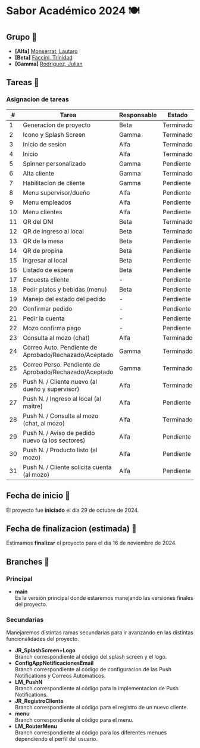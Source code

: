 # Sabor Académico 2024 🍽


## Grupo 🧠
- **[Alfa]** [Monserrat, Lautaro](https://github.com/llauu)
- **[Beta]** [Faccini, Trinidad](https://github.com/trinifaccini)
- **[Gamma]** [Rodriguez, Julian](https://github.com/rodriguezjulian)


## Tareas 📑
### Asignacion de tareas 
| #  | Tarea                                                   | Responsable | Estado    |
| -- | ------------------------------------------------------- | ----------- | --------- |
| 1  | Generacion de proyecto                                  | Beta        | Terminado |
| 2  | Icono y Splash Screen                                   | Gamma       | Terminado |
| 3  | Inicio de sesion                                        | Alfa        | Terminado |
| 4  | Inicio                                                  | Alfa        | Terminado |
| 5  | Spinner personalizado                                   | Gamma       | Pendiente |
| 6  | Alta cliente                                            | Gamma       | Terminado |
| 7  | Habilitacion de cliente                                 | Gamma       | Pendiente |
| 8  | Menu supervisor/dueño                                   | Alfa        | Pendiente |
| 9  | Menu empleados                                          | Alfa        | Pendiente |
| 10 | Menu clientes                                           | Alfa        | Pendiente |
| 11 | QR del DNI                                              | Beta        | Terminado |
| 12 | QR de ingreso al local                                  | Beta        | Terminado |
| 13 | QR de la mesa                                           | Beta        | Pendiente |
| 14 | QR de propina                                           | Beta        | Pendiente |
| 15 | Ingresar al local                                       | Beta        | Pendiente |
| 16 | Listado de espera                                       | Beta        | Pendiente |
| 17 | Encuesta cliente                                        | -           | Pendiente |
| 18 | Pedir platos y bebidas (menu)                           | Beta        | Pendiente |
| 19 | Manejo del estado del pedido                            | -           | Pendiente |
| 20 | Confirmar pedido                                        | -           | Pendiente |
| 21 | Pedir la cuenta                                         | -           | Pendiente |
| 22 | Mozo confirma pago                                      | -           | Pendiente |
| 23 | Consulta al mozo (chat)                                 | Alfa        | Terminado |
| 24 | Correo Auto. Pendiente de Aprobado/Rechazado/Aceptado   | Gamma       | Terminado |
| 25 | Correo Perso. Pendiente de Aprobado/Rechazado/Aceptado  | Gamma       | Terminado |
| 26 | Push N. / Cliente nuevo (al dueño y supervisor)         | Alfa        | Terminado |
| 27 | Push N. / Ingreso al local (al maitre)                  | Alfa        | Pendiente |
| 28 | Push N. / Consulta al mozo (chat, al mozo)              | Alfa        | Terminado |
| 29 | Push N. / Aviso de pedido nuevo (a los sectores)        | Alfa        | Pendiente |
| 30 | Push N. / Producto listo (al mozo)                      | Alfa        | Pendiente |
| 31 | Push N. / Cliente solicita cuenta (al mozo)             | Alfa        | Pendiente |


## Fecha de inicio 📆
El proyecto fue **iniciado** el día 29 de octubre de 2024.


## Fecha de finalizacion (estimada) 📆
Estimamos **finalizar** el proyecto para el día 16 de noviembre de 2024.


## Branches 🌿
### Principal
- **main**<br> Es la versión principal donde estaremos manejando las versiones finales del proyecto.


### Secundarias
Manejaremos distintas ramas secundarias para ir avanzando en las distintas funcionalidades del proyecto.
- **JR_SplashScreen+Logo**<br> Branch correspondiente al código del splash screen y el logo.
- **ConfigAppNotificacionesEmail**<br> Branch correspondiente al código de configuracion de las Push Notifications y Correos Automaticos.
- **LM_PushN**<br> Branch correspondiente al código para la implementacion de Push Notifications.
- **JR_RegistroCliente**<br> Branch correspondiente al código para el registro de un nuevo cliente.
- **menu**<br> Branch correspondiente al código para el menu.
- **LM_RouterMenu**<br> Branch correspondiente al código para los diferentes menues dependiendo el perfil del usuario.